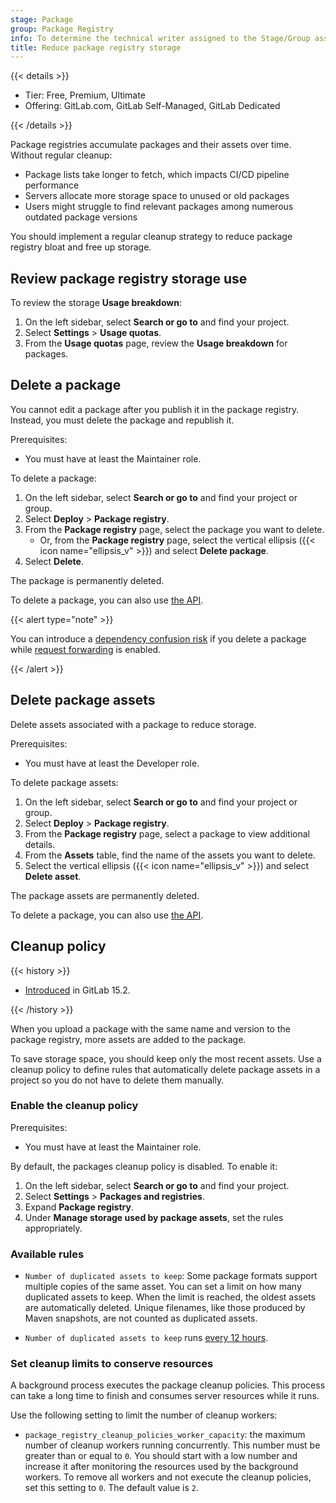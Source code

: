 ```yaml
---
stage: Package
group: Package Registry
info: To determine the technical writer assigned to the Stage/Group associated with this page, see https://handbook.gitlab.com/handbook/product/ux/technical-writing/#assignments
title: Reduce package registry storage
---
```


{{< details >}}

- Tier: Free, Premium, Ultimate
- Offering: GitLab.com, GitLab Self-Managed, GitLab Dedicated

{{< /details >}}

Package registries accumulate packages and their assets over time. Without regular cleanup:

- Package lists take longer to fetch, which impacts CI/CD pipeline performance
- Servers allocate more storage space to unused or old packages
- Users might struggle to find relevant packages among numerous outdated package versions

You should implement a regular cleanup strategy to reduce package registry bloat and free up storage.

## Review package registry storage use

To review the storage **Usage breakdown**:

1. On the left sidebar, select **Search or go to** and find your project.
1. Select **Settings** > **Usage quotas**.
1. From the **Usage quotas** page, review the **Usage breakdown** for packages.

## Delete a package

You cannot edit a package after you publish it in the package registry. Instead, you
must delete the package and republish it.

Prerequisites:

- You must have at least the Maintainer role.

To delete a package:

1. On the left sidebar, select **Search or go to** and find your project or group.
1. Select **Deploy** > **Package registry**.
1. From the **Package registry** page, select the package you want to delete.
   - Or, from the **Package registry** page,
   select the vertical ellipsis ({{< icon name="ellipsis_v" >}})
   and select **Delete package**.
1. Select **Delete**.

The package is permanently deleted.

To delete a package, you can also use [the API](../../../api/packages.md#delete-a-project-package).

{{< alert type="note" >}}

You can introduce a [dependency confusion risk](supported_functionality.md#deleting-packages)
if you delete a package while
[request forwarding](supported_functionality.md#forwarding-requests) is enabled.

{{< /alert >}}

## Delete package assets

Delete assets associated with a package to reduce storage.

Prerequisites:

- You must have at least the Developer role.

To delete package assets:

1. On the left sidebar, select **Search or go to** and find your project or group.
1. Select **Deploy** > **Package registry**.
1. From the **Package registry** page, select a package to view additional details.
1. From the **Assets** table, find the name of the assets you want to delete.
1. Select the vertical ellipsis ({{< icon name="ellipsis_v" >}}) and select **Delete asset**.

The package assets are permanently deleted.

To delete a package, you can also use [the API](../../../api/packages.md#delete-a-package-file).

## Cleanup policy

{{< history >}}

- [Introduced](https://gitlab.com/gitlab-org/gitlab/-/issues/346153) in GitLab 15.2.

{{< /history >}}

When you upload a package with the same name and version to the package registry,
more assets are added to the package.

To save storage space, you should keep only the most recent assets. Use a cleanup policy
to define rules that automatically delete package assets in a project so you do not
have to delete them manually.

### Enable the cleanup policy

Prerequisites:

- You must have at least the Maintainer role.

By default, the packages cleanup policy is disabled. To enable it:

1. On the left sidebar, select **Search or go to** and find your project.
1. Select **Settings** > **Packages and registries**.
1. Expand **Package registry**.
1. Under **Manage storage used by package assets**, set the rules appropriately.

### Available rules

- `Number of duplicated assets to keep`: Some package formats support multiple copies of the same asset.
You can set a limit on how many duplicated assets to keep.
When the limit is reached, the oldest assets are automatically deleted.
Unique filenames, like those produced by Maven snapshots, are not counted as duplicated assets.

- `Number of duplicated assets to keep` runs [every 12 hours](https://gitlab.com/gitlab-org/gitlab/-/blob/master/app/models/packages/cleanup/policy.rb).

### Set cleanup limits to conserve resources

A background process executes the package cleanup policies. This process can take a long time to finish and consumes
server resources while it runs.

Use the following setting to limit the number of cleanup workers:

- `package_registry_cleanup_policies_worker_capacity`: the maximum number of cleanup workers running concurrently.
  This number must be greater than or equal to `0`.
  You should start with a low number and increase it after monitoring the resources used by the background workers.
  To remove all workers and not execute the cleanup policies, set this setting to `0`. The default value is `2`.
